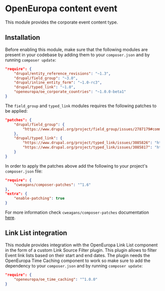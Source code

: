 # OpenEuropa content event

This module provides the corporate event content type.

## Installation

Before enabling this module, make sure that the following modules are present in your codebase by adding them to your
`composer.json` and by running `composer update`:

```json
"require": {
    "drupal/entity_reference_revisions": "~1.3",
    "drupal/field_group": "~3.0",
    "drupal/inline_entity_form": "~1.0-rc3",
    "drupal/typed_link": "~1.0",
    "openeuropa/oe_corporate_countries": "~1.0.0-beta1"
}
```

The `field_group` and `typed_link` modules requires the following patches to be applied:

```json
"patches": {
    "drupal/field_group": {
        "https://www.drupal.org/project/field_group/issues/2787179#comment-13467953": "https://www.drupal.org/files/issues/2020-02-17/2787179-highlight-html5-validation-45.patch"
    },
    "drupal/typed_link": {
        "https://www.drupal.org/project/typed_link/issues/3085826": "https://www.drupal.org/files/issues/2019-10-04/typed_link-3085826-2.patch",
        "https://www.drupal.org/project/typed_link/issues/3085817": "https://www.drupal.org/files/issues/2019-10-07/typed_link-3085817-3.patch"
    }
}
```

In order to apply the patches above add the following to your project's `composer.json` file:

```json
"require": {
    "cweagans/composer-patches": "^1.6"
},
"extra": {
    "enable-patching": true
}
```

For more information check `cweagans/composer-patches` documentation [here](https://github.com/cweagans/composer-patches).

## Link List integration

This module provides integration with the OpenEuropa Link List component in the form of a custom Link Source Filter plugin.
This plugin allows to filter Event link lists based on their start and end dates. The plugin needs the OpenEuropa Time Caching
component to work so make sure to add the dependency to your `composer.json` and by running `composer update`:

```json
"require": {
    "openeuropa/oe_time_caching": "^1.0.0"
}
```

